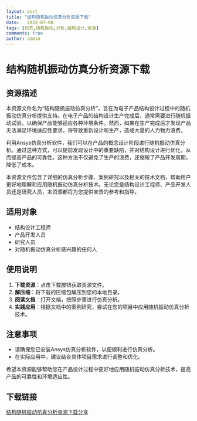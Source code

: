 ```yaml
---
layout: post
title: "结构随机振动仿真分析资源下载"
date:   2022-07-08
tags: [仿真,随机振动,分析,结构设计,资源]
comments: true
author: admin
---
```

# 结构随机振动仿真分析资源下载

## 资源描述

本资源文件名为“结构随机振动仿真分析”，旨在为电子产品结构设计过程中的随机振动仿真分析提供支持。在电子产品的结构设计生产完成后，通常需要进行随机振动试验，以确保产品能够适应各种环境条件。然而，如果在生产完成后才发现产品无法满足环境适应性要求，将导致重新设计和生产，造成大量的人力物力浪费。

利用Ansys仿真分析软件，我们可以在产品的概念设计阶段进行随机振动仿真分析。通过这种方式，可以提前发现设计中的重要缺陷，并对结构设计进行优化，从而提高产品的可靠性。这种方法不仅避免了生产的浪费，还缩短了产品开发周期，降低了成本。

本资源文件包含了详细的仿真分析步骤、案例研究以及相关的技术文档，帮助用户更好地理解和应用随机振动仿真分析技术。无论您是结构设计工程师、产品开发人员还是研究人员，本资源都将为您提供宝贵的参考和指导。

## 适用对象

- 结构设计工程师
- 产品开发人员
- 研究人员
- 对随机振动仿真分析感兴趣的任何人

## 使用说明

1. **下载资源**：点击下载按钮获取资源文件。
2. **解压缩**：将下载的压缩包解压到您的本地目录。
3. **阅读文档**：打开文档，按照步骤进行仿真分析。
4. **实践应用**：根据文档中的案例研究，尝试在您的项目中应用随机振动仿真分析技术。

## 注意事项

- 请确保您已安装Ansys仿真分析软件，以便顺利进行仿真分析。
- 在实际应用中，建议结合具体项目需求进行调整和优化。

希望本资源能够帮助您在产品设计过程中更好地应用随机振动仿真分析技术，提高产品的可靠性和环境适应性。

## 下载链接

[结构随机振动仿真分析资源下载分享](https://pan.quark.cn/s/5960647d6f45)
